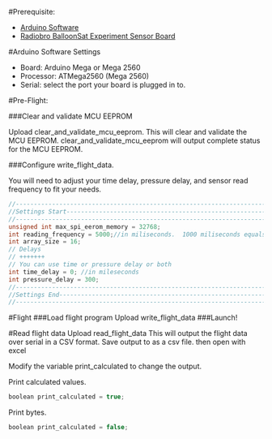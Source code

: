 #Prerequisite:
- [Arduino Software](http://arduino.cc/en/Main/Software)
- [Radiobro BalloonSat Experiment Sensor Board](http://shop.radiobro.com/BalloonSat-Experiment-Sensor-Board-BSExpBrd.htm)

#Arduino Software Settings
- Board: Arduino Mega or Mega 2560
- Processor: ATMega2560 (Mega 2560)
- Serial: select the port your board is plugged in to.

#Pre-Flight:

###Clear and validate MCU EEPROM
  
Upload clear\_and\_validate\_mcu\_eeprom.  This will clear and validate the MCU EEPROM. clear\_and\_validate\_mcu\_eeprom will output complete status for the MCU EEPROM.


###Configure write\_flight\_data.  

You will need to adjust your time delay, pressure delay, and sensor read frequency to fit your needs.

```C
//------------------------------------------------------------------------------
//Settings Start----------------------------------------------------------------
//------------------------------------------------------------------------------
unsigned int max_spi_eerom_memory = 32768;
int reading_frequency = 5000;//in miliseconds.  1000 miliseconds equals 1 second
int array_size = 16;
// Delays
// +++++++
// You can use time or pressure delay or both
int time_delay = 0; //in mileseconds
int pressure_delay = 300;
//------------------------------------------------------------------------------
//Settings End------------------------------------------------------------------
//------------------------------------------------------------------------------
```

#Flight
###Load flight program
Upload write\_flight\_data
###Launch!


#Read flight data
Upload read\_flight\_data  This will output the flight data over serial in a CSV format.  Save output to as a csv file.  then open with excel

Modify the variable print_calculated to change the output.

Print calculated values.
```C
boolean print_calculated = true;
```

Print bytes.
```C
boolean print_calculated = false;
```
